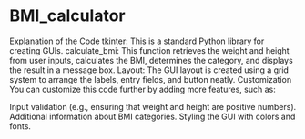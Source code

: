 # BMI_calculator
Explanation of the Code
tkinter: This is a standard Python library for creating GUIs.
calculate_bmi: This function retrieves the weight and height from user inputs, calculates the BMI, determines the category, and displays the result in a message box.
Layout: The GUI layout is created using a grid system to arrange the labels, entry fields, and button neatly.
Customization
You can customize this code further by adding more features, such as:

Input validation (e.g., ensuring that weight and height are positive numbers).
Additional information about BMI categories.
Styling the GUI with colors and fonts.
